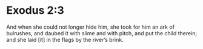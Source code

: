 # Exodus 2:3

And when she could not longer hide him, she took for him an ark of bulrushes, and daubed it with slime and with pitch, and put the child therein; and she laid [it] in the flags by the river’s brink.